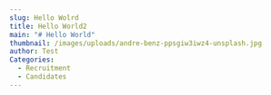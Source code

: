 ```yaml
---
slug: Hello Wolrd
title: Hello World2
main: "# Hello World"
thumbnail: /images/uploads/andre-benz-ppsgiw3iwz4-unsplash.jpg
author: Test
Categories:
  - Recruitment
  - Candidates
---
```

